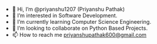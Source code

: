 - 👋 Hi, I’m @priyanshu1207 (Priyanshu Pathak)
- 👀 I’m interested in Software Development.
- 🌱 I’m currently learning Computer Science Engineering.
- 💞️ I’m looking to collaborate on Python Based Projects.
- 📫 How to reach me priyanshupathak600@gmail.com 

<!---
priyanshu1207/priyanshu1207 is a ✨ special ✨ repository because its `README.md` (this file) appears on your GitHub profile.
You can click the Preview link to take a look at your changes.
--->
